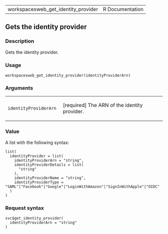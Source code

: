 <table style="width: 100%;">
<tbody>
<tr class="odd">
<td>workspacesweb_get_identity_provider</td>
<td style="text-align: right;">R Documentation</td>
</tr>
</tbody>
</table>

## Gets the identity provider

### Description

Gets the identity provider.

### Usage

    workspacesweb_get_identity_provider(identityProviderArn)

### Arguments

<table>
<colgroup>
<col style="width: 35%" />
<col style="width: 65%" />
</colgroup>
<tbody>
<tr class="odd">
<td><code
id="workspacesweb_get_identity_provider_:_identityProviderArn">identityProviderArn</code></td>
<td><p>[required] The ARN of the identity provider.</p></td>
</tr>
</tbody>
</table>

### Value

A list with the following syntax:

    list(
      identityProvider = list(
        identityProviderArn = "string",
        identityProviderDetails = list(
          "string"
        ),
        identityProviderName = "string",
        identityProviderType = "SAML"|"Facebook"|"Google"|"LoginWithAmazon"|"SignInWithApple"|"OIDC"
      )
    )

### Request syntax

    svc$get_identity_provider(
      identityProviderArn = "string"
    )
